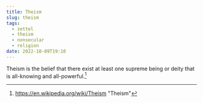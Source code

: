 ```yaml
---
title: Theism
slug: theism
tags:
  - zettel
  - theism
  - nonsecular
  - religion
date: 2022-10-09T19:10
---
```



Theism is the belief that there exist at least one supreme being or deity that
is all-knowing and all-powerful.[^1]


[^1]: https://en.wikipedia.org/wiki/Theism "Theism"
